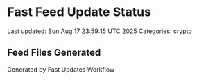 # Fast Feed Update Status
Last updated: Sun Aug 17 23:59:15 UTC 2025
Categories: crypto

## Feed Files Generated

Generated by Fast Updates Workflow
